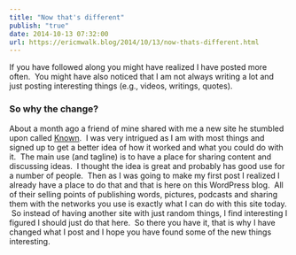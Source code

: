 ```yaml
---
title: "Now that's different"
publish: "true"
date: 2014-10-13 07:32:00
url: https://ericmwalk.blog/2014/10/13/now-thats-different.html
---
```


If you have followed along you might have realized I have posted more often.  You might have also noticed that I am not always writing a lot and just posting interesting things (e.g., videos, writings, quotes).

### So why the change?

About a month ago a friend of mine shared with me a new site he stumbled upon called <a href="http://withknown.com">Known</a>.  I was very intrigued as I am with most things and signed up to get a better idea of how it worked and what you could do with it.  The main use (and tagline) is to have a place for sharing content and discussing ideas.  I thought the idea is great and probably has good use for a number of people.  Then as I was going to make my first post I realized I already have a place to do that and that is here on this WordPress blog.  All of their selling points of publishing words, pictures, podcasts and sharing them with the networks you use is exactly what I can do with this site today.  So instead of having another site with just random things, I find interesting I figured I should just do that here.  So there you have it, that is why I have changed what I post and I hope you have found some of the new things interesting.